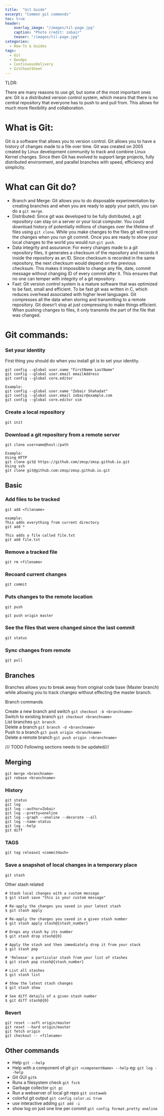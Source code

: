 ```yaml
---
title:  "Git Guide"
excerpt: "Common git commends"
toc: true
header:
    overlay_image: "/images/til-page.jpg"
    caption: "Photo credit: zobair"
    teaser: "/images/til-page.jpg"
categories: 
  - How-To & Guides
tags:
  - Git
  - DevOps
  - ContinuousDelivery
  - GitCheatSheet
---
```

TLDR:

There are many reasons to use git, but some of the most important ones are: 
Git is a distributed version control system, which means that there is no central repository that everyone has to push to and pull from. This allows for much more flexibility and collaboration. 

# What is Git:  
Git is a software that allows you to version control. Git allows you to have a history of changes made to a file over time. Git was created on 2005 created by Linux development community to track and combine Linux Kernel changes. Since then Git has evolved to support large projects, fully distributed environment, and parallel branches with speed, efficiency and simplicity.  

# What can Git do?  

*	Branch and Merge: Git allows you to do disposable experimentation by creating branches and when you are ready to apply your patch, you can do a `git merge`.  
*	Distributed: Since git was developed to be fully distributed, a git repository can stay on a server or your local computer. You could download history of potentially millions of changes over the lifetime of files using `git clone`. While you make changes to the files git will record the changes when you run git commit. Once you are ready to show your local changes to the world you would run `git push`.  
*	Data integrity and assurance: For every changes made to a git repository files, it generates a checksum of the repository and records it inside the repository as an ID. Since checksum is recorded in the same repository, the next checksum would depend on the previous checksum. This makes it impossible to change any file, date, commit message without changing ID of every commit after it. This ensures that no one can temper with integrity of a git repository.  
*	Fast: Git version control system is a mature software that was optimized to be fast, small and efficient. To be fast git was written in C, which reduces overhead associated with higher level languages. Git compresses all the data when storing and transmitting to a remote repository. Git doesn’t stop at just compressing to make things efficient. When pushing changes to files, it only transmits the part of the file that was changed.  

# Git commands:  

### Set your identity  

First thing you should do when you install git is to set your identity.  

```
git config --global user.name "FirstName LastName"  
git config --global user.email emailAddress  
git config --global core.editor   

Example:  
git config --global user.name "Zobair Shahadat"  
git config --global user.email zobair@example.com  
git config --global core.editor vim  

```

### Create a local repository   

```
git init
```

### Download a git repository from a remote server  
```
git clone username@host:/path

Example:
Using HTTP
git clone git@ https://github.com/zmsp/zmsp.github.io.git
Using ssh
git clone git@github.com:zmsp/zmsp.github.io.git
```

## Basic  

### Add files to be tracked  

```
git add <filename>

example:
This adds everything from current directory
git add *

This adds a file called file.txt
git add file.txt

```
### Remove a tracked file  
```
git rm <filename>
```

### Recoard current changes   
```
git commit
```

### Puts changes to the remote location  

```
git push

git push origin master

```

### See the files that were changed since the last commit  
```
git status
```

### Sync changes from remote   

```
git pull
```

## Branches  

Branches allows you to break away from original code base (Master branch) while allowing you to track changes without effecting the master branch.  

Branch commands  

Create a new branch and switch `git checkout -b <branchname>`  
Switch to existing branch  `git checkout <branchname>`  
List branches `git branch`  
Delete a branch `git branch -d <branchname>`  
Push to a branch `git push origin <branchname>`  
Delete a remote branch `git push origin :<branchname>`


/// TODO Following sections needs to be updated///   

## Merging

```
git merge <branchname>
git rebase <branchname>
```   

### History

```
git status
git log
git log --author=Zobair
git log --pretty=oneline
git log --graph --oneline --decorate --all
git log --name-status
git log --help
git diff
```

### TAGS

```
git tag release1 <commitHash>
```

### Save a snapshot of local changes in a temporary place   
 
```
git stash

```

Other stash related   
   
```
# Stash local changes with a custom message
$ git stash save "this is your custom message"

# Re-apply the changes you saved in your latest stash
$ git stash apply

# Re-apply the changes you saved in a given stash number
$ git stash apply stash@{stash_number}

# Drops any stash by its number
$ git stash drop stash@{0}

# Apply the stash and then immediately drop it from your stack
$ git stash pop

# 'Release' a particular stash from your list of stashes
$ git stash pop stash@{stash_number}

# List all stashes
$ git stash list

# Show the latest stash changes
$ git stash show

# See diff details of a given stash number
$ git diff stash@{0}

```


### Revert  
```
git reset --soft origin/master
git reset --hard origin/master
git fetch origin
git checkout -- <filename>
```

## Other commands  

* Help `git --help`  
* Help with a component of git `git <componentName> --help` eg: `git log --help` 
* Git GUI `gitk`  
* Runs a filesystem check `git fsck`  
* Garbage collector `git gc` 
* Run a webserver of local git repo `git instaweb`  
* colorful git output `git config color.ui true`  
* use interactive adding `git add -i`  
* show log on just one line per commit  `git config format.pretty oneline`  
